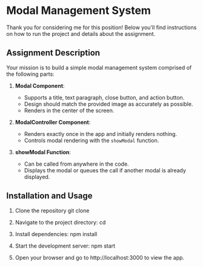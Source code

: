 # Modal Management System

Thank you for considering me for this position! Below you'll find instructions on how to run the project and details about the assignment.

## Assignment Description

Your mission is to build a simple modal management system comprised of the following parts:

1. **Modal Component**:
    - Supports a title, text paragraph, close button, and action button.
    - Design should match the provided image as accurately as possible.
    - Renders in the center of the screen.

2. **ModalController Component**:
    - Renders exactly once in the app and initially renders nothing.
    - Controls modal rendering with the `showModal` function.

3. **showModal Function**:
    - Can be called from anywhere in the code.
    - Displays the modal or queues the call if another modal is already displayed.

## Installation and Usage

1. Clone the repository
   git clone <repository-url>

2. Navigate to the project directory:
   cd <project-directory>

3. Install dependencies:
   npm install

4. Start the development server:
   npm start

5. Open your browser and go to http://localhost:3000 to view the app.
